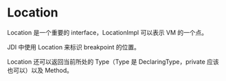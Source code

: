 # Location

Location 是一个重要的 interface，LocationImpl 可以表示 VM 的一个点。

JDI 中使用 Location 来标识 breakpoint 的位置。

Location 还可以返回当前所处的 Type（Type 是 DeclaringType，private 应该也可以）以及 Method。

